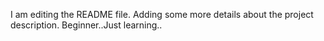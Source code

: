 I am editing the README file. Adding some more details about the project description.
Beginner..Just learning..
